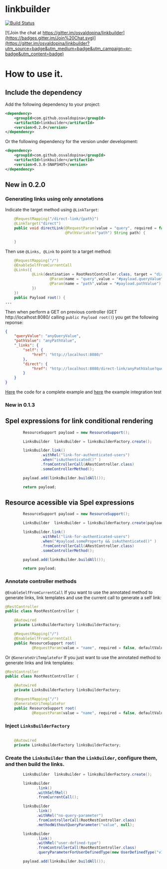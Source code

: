 # linkbuilder

[![Build Status](https://travis-ci.org/osvaldopina/linkbuilder.svg?branch=master)](https://travis-ci.org/osvaldopina/linkbuilder)

[![Join the chat at https://gitter.im/osvaldopina/linkbuilder](https://badges.gitter.im/Join%20Chat.svg)](https://gitter.im/osvaldopina/linkbuilder?utm_source=badge&utm_medium=badge&utm_campaign=pr-badge&utm_content=badge)

# How to use it.

## Include the dependency

Add the following dependency to your project:

```xml
<dependency>
    <groupId>com.github.osvaldopina</groupId>
    <artifactId>linkbuilder</artifactId>
    <version>0.2.0</version>
</dependency>

```

Or the following dependency for the version under development:

```xml
<dependency>
    <groupId>com.github.osvaldopina</groupId>
    <artifactId>linkbuilder</artifactId>
    <version>0.3.0-SNAPSHOT</version>
</dependency>

```
## New in 0.2.0

### Generating links using only annotations

Indicate the  target method  using ```@LinkTarget```:

```java
    @RequestMapping("/direct-link/{path}")
    @LinkTarget("direct")
    public void directLink(@RequestParam(value = "query", required = false) String query,
                           @PathVariable("path") String path) {

    }
```
Then  use ```@Links, @Link``` to point to a target method:
```java
    @RequestMapping("/")
    @EnableSelfFromCurrentCall
    @Links({
            @Link(destination = RootRestController.class, target = "direct", relation = "direct", params = {
                    @Param(name = "query",value = "#payload.queryValue"),
                    @Param(name = "path",value = "#payload.pathValue")
            })
    })
    public Payload root() {
...
```
Then when perform a GET on previous controller (GET http://localhost:8080/ calling ```public Payload root()```)
you get the following reponse:
```json
{
    "queryValue": "anyQueryValue",
    "pathValue": "anyPathValue",
    "_links": {
        "self": {
            "href": "http://localhost:8080/"
        },
        "direct": {
            "href": "http://localhost:8080/direct-link/anyPathValue?query=anyQueryValue"
        }
    }
}
```

[Here](examples/src/main/java/com/github/osvaldopina/linkbuilder/example/directlink) the code for a complete example and
[here](examples/src/test/java/com/github/osvaldopina/linkbuilder/example/userdefinedtype) the example integration test


### New in 0.1.3

## Spel expressions for link conditional rendering

 ```java
         ResourceSupport payload = new ResourceSupport();

         LinksBuilder  linksBuilder = linksBuilderFactory.create();

         linksBuilder.link()
                 .withRel("link-for-authenticated-users")
                 .when("isAuthenticated()" )
                 .fromControllerCall(ARestController.class)
                 .someControllerMethod();

         payload.add(linksBuilder.buildAll());

         return payload;
 ```

## Resource acessible via Spel expressions

 ```java
         ResourceSupport payload = new ResourceSupport();

         LinksBuilder  linksBuilder = linksBuilderFactory.create(payload);

         linksBuilder.link()
                 .withRel("link-for-authenticated-users")
                 .when("#payload.someProperty && isAuthenticated()" )
                 .fromControllerCall(ARestController.class)
                 .someControllerMethod();

         payload.add(linksBuilder.buildAll());

         return payload;
 ```


### Annotate controller methods

```@EnableSelfFromCurrentCall``` If you want to use the annotated method to generate links, link templates and use the current call to generate a self link:

```java
@RestController
public class RootRestController {

    @Autowired
    private LinksBuilderFactory linksBuilderFactory;

    @RequestMapping("/")
    @EnableSelfFromCurrentCall
    public ResourceSupport root(
            @RequestParam(value = "name", required = false, defaultValue = "World") String name) {

```

Or ```@GenerateUriTemplateFor``` If you just want to use the annotated method to generate links and link templates:

```java
@RestController
public class RootRestController {

    @Autowired
    private LinksBuilderFactory linksBuilderFactory;

    @RequestMapping("/")
    @GenerateUriTemplateFor
    public ResourceSupport root(
            @RequestParam(value = "name", required = false, defaultValue = "World") String name) {

```

### Inject ```LinksBuilderFactory```

```java

    @Autowired
    private LinksBuilderFactory linksBuilderFactory;

```

### Create the ```LinksBuilder``` than the ```LinkBuilder```, configure them, and then build the links.

```java
        LinksBuilder  linksBuilder = linksBuilderFactory.create();

        linksBuilder
              .link()
              .withSelfRel()
              .fromCurrentCall();

        linksBuilder
              .link()
              .withRel("no-query-parameter")
              .fromControllerCall(RootRestController.class)
              .methodWithoutQueryParameter("value", null);

        linksBuilder
              .link()
              .withRel("user-defined-type")
              .fromControllerCall(RootRestController.class)
              .queryParameterForUserDefinedType(new UserDefinedType("v1", "v2"));

        payload.add(linksBuilder.buildAll());
 ```

